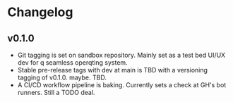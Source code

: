 # Changelog

## v0.1.0

- Git tagging is set on sandbox repository. Mainly set as a test bed UI/UX dev for q seamless operqting system.
- Stable pre-release tags with dev at main is TBD with a versioning tagging of v0.1.0. maybe. TBD.
- A CI/CD workflow pipeline is baking. Currently sets a check at GH's bot runners. Still a TODO deal.
